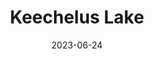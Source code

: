 ---
title: "Keechelus Lake"
cc-type: lake
county: Kittitas County
date: 2023-06-24
borders:
  - I-90
hashtag: keechelus-lake
near:
  - Snoqualmie Tunnel
state: Washington
tags:
  - lake
  - Washington
---